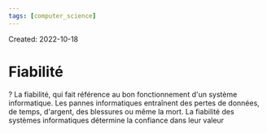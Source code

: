 ```yaml
---
tags: [computer_science] 
---
```

Created: 2022-10-18

# Fiabilité
?
La fiabilité, qui fait référence au bon fonctionnement d'un système informatique. Les pannes informatiques entraînent des pertes de données, de temps, d'argent, des blessures ou même la mort. La fiabilité des systèmes informatiques détermine la confiance dans leur valeur
<!--SR:!2022-12-31,37,210-->